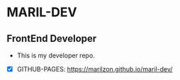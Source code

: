 # MARIL-DEV

## FrontEnd Developer
- This is my developer repo.

- [X] GITHUB-PAGES: https://marilzon.github.io/maril-dev/
